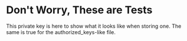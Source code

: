 # Don't Worry, These are Tests

This private key is here to show what it looks like when storing one. The same is true for the authorized_keys-like file.
